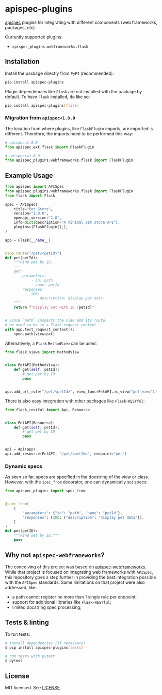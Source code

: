 # apispec-plugins

[apispec](https://github.com/marshmallow-code/apispec) plugins for integrating with different components (web
frameworks, packages, etc).

Currently supported plugins:

* ```apispec_plugins.webframeworks.flask```

## Installation

Install the package directly from ```PyPI``` (recommended):

```bash
pip install apispec-plugins
```

Plugin dependencies like ```Flask``` are not installed with the package by default. To have ```Flask``` installed, do
like so:

```bash
pip install apispec-plugins[flask]
```

### Migration from ```apispec<1.0.0```

The location from where plugins, like ```FlaskPlugin``` imports, are imported is different. Therefore, the imports need
to be performed this way:

```python
# apispec<1.0.0
from apispec.ext.flask import FlaskPlugin

# apispec>=1.0.0
from apispec_plugins.webframeworks.flask import FlaskPlugin
```

## Example Usage

```python
from apispec import APISpec
from apispec_plugins.webframeworks.flask import FlaskPlugin
from flask import Flask

spec = APISpec(
    title="Pet Store",
    version="1.0.0",
    openapi_version="2.0",
    info=dict(description="A minimal pet store API"),
    plugins=(FlaskPlugin(),),
)

app = Flask(__name__)


@app.route("/pet/<petId>")
def pet(petId):
    """Find pet by ID.
    ---
    get:
        parameters:
            - in: path
              name: petId
        responses:
            200:
                description: display pet data
    """
    return f"Display pet with ID {petId}"


# Since `path` inspects the view and its route,
# we need to be in a Flask request context
with app.test_request_context():
    spec.path(view=pet)
```

Alternatively, a ```Flask``` ```MethodView``` can be used:

```python
from flask.views import MethodView


class PetAPI(MethodView):
    def get(self, petId):
        # get pet by ID
        pass


app.add_url_rule("/pet/<petId>", view_func=PetAPI.as_view("pet_view"))
```

There is also easy integration with other packages like ```Flask-RESTful```:

```python
from flask_restful import Api, Resource


class PetAPI(Resource):
    def get(self, petId):
        # get pet by ID
        pass


api = Api(app)
api.add_resource(PetAPI, "/pet/<petId>", endpoint="pet")
```

### Dynamic specs

As seen so far, specs are specified in the docstring of the view or class. However, with the ```spec_from``` decorator,
one can dynamically set specs:

```python
from apispec_plugins import spec_from


@spec_from(
    {
        "parameters": {"in": "path", "name": "petId"},
        "responses": {200: {"description": "display pet data"}},
    }
)
def pet(petID):
    """Find pet by ID."""
    pass
```

## Why not ```apispec-webframeworks```?

The conceiving of this project was based
on [apispec-webframeworks](https://github.com/marshmallow-code/apispec-webframeworks). While that project is focused on
integrating web frameworks with ```APISpec```, this repository goes a step further in providing the best integration
possible with the ```APISpec``` standards. Some limitations on that project were also addressed, like:
* a path cannot register no more than 1 single rule per endpoint;
* support for additional libraries like ```Flask-RESTful```;
* limited docstring spec processing;

## Tests & linting

To run tests:

```bash
# install dependencies (if necessary)
$ pip install apispec-plugins[tests]

# run tests with pytest
$ pytest
```

## License

MIT licensed. See [LICENSE](LICENSE).
